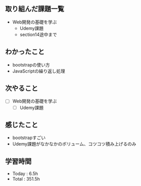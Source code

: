 ## 取り組んだ課題一覧
- Web開発の基礎を学ぶ
    - Udemy課題
   - section14途中まで

## わかったこと
- bootstrapの使い方
- JavaScriptの繰り返し処理
## 次やること

- [ ] Web開発の基礎を学ぶ
    - [ ] Udemy課題

## 感じたこと
- bootstrapすごい
- Udemy課題がなかなかのボリューム、コツコツ積み上げるのみ

## 学習時間
- Today : 6.5h
- Total : 351.5h
